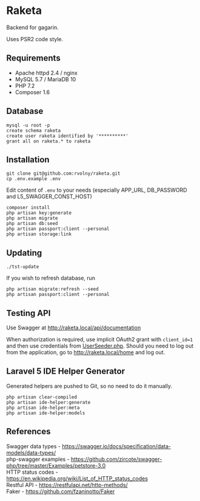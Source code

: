 # Raketa

Backend for gagarin.

Uses PSR2 code style.

## Requirements
- Apache httpd 2.4 / nginx
- MySQL 5.7 / MariaDB 10
- PHP 7.2
- Composer 1.6

## Database
```
mysql -u root -p
create schema raketa
create user raketa identified by '**********'
grant all on raketa.* to raketa
```

## Installation
```
git clone git@github.com:rvolny/raketa.git
cp .env.example .env
```
Edit content of `.env` to your needs (especially APP_URL, DB_PASSWORD and L5_SWAGGER_CONST_HOST)  
```
composer install  
php artisan key:generate
php artisan migrate
php artisan db:seed  
php artisan passport:client --personal  
php artisan storage:link  
```

## Updating
```
./tst-update
```
If you wish to refresh database, run
```
php artisan migrate:refresh --seed
php artisan passport:client --personal
```

## Testing API
Use Swagger at http://raketa.local/api/documentation  

When authorization is required, use implicit OAuth2 grant with `client_id=1` and then use credentials from [UserSeeder.php](database/seeds/UserSeeder.php). Should you need to log out from the application, go to http://raketa.local/home and log out. 

## Laravel 5 IDE Helper Generator
Generated helpers are pushed to Git, so no need to do it manually.
```
php artisan clear-compiled
php artisan ide-helper:generate
php artisan ide-helper:meta
php artisan ide-helper:models
```

## References
Swagger data types - https://swagger.io/docs/specification/data-models/data-types/  
php-swagger examples - https://github.com/zircote/swagger-php/tree/master/Examples/petstore-3.0  
HTTP status codes - https://en.wikipedia.org/wiki/List_of_HTTP_status_codes  
Restful API - https://restfulapi.net/http-methods/  
Faker - https://github.com/fzaninotto/Faker  
